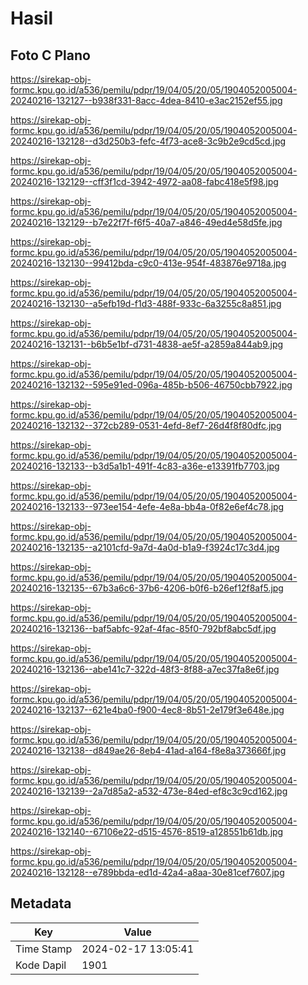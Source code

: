# Hasil

## Foto C Plano

https://sirekap-obj-formc.kpu.go.id/a536/pemilu/pdpr/19/04/05/20/05/1904052005004-20240216-132127--b938f331-8acc-4dea-8410-e3ac2152ef55.jpg

https://sirekap-obj-formc.kpu.go.id/a536/pemilu/pdpr/19/04/05/20/05/1904052005004-20240216-132128--d3d250b3-fefc-4f73-ace8-3c9b2e9cd5cd.jpg

https://sirekap-obj-formc.kpu.go.id/a536/pemilu/pdpr/19/04/05/20/05/1904052005004-20240216-132129--cff3f1cd-3942-4972-aa08-fabc418e5f98.jpg

https://sirekap-obj-formc.kpu.go.id/a536/pemilu/pdpr/19/04/05/20/05/1904052005004-20240216-132129--b7e22f7f-f6f5-40a7-a846-49ed4e58d5fe.jpg

https://sirekap-obj-formc.kpu.go.id/a536/pemilu/pdpr/19/04/05/20/05/1904052005004-20240216-132130--99412bda-c9c0-413e-954f-483876e9718a.jpg

https://sirekap-obj-formc.kpu.go.id/a536/pemilu/pdpr/19/04/05/20/05/1904052005004-20240216-132130--a5efb19d-f1d3-488f-933c-6a3255c8a851.jpg

https://sirekap-obj-formc.kpu.go.id/a536/pemilu/pdpr/19/04/05/20/05/1904052005004-20240216-132131--b6b5e1bf-d731-4838-ae5f-a2859a844ab9.jpg

https://sirekap-obj-formc.kpu.go.id/a536/pemilu/pdpr/19/04/05/20/05/1904052005004-20240216-132132--595e91ed-096a-485b-b506-46750cbb7922.jpg

https://sirekap-obj-formc.kpu.go.id/a536/pemilu/pdpr/19/04/05/20/05/1904052005004-20240216-132132--372cb289-0531-4efd-8ef7-26d4f8f80dfc.jpg

https://sirekap-obj-formc.kpu.go.id/a536/pemilu/pdpr/19/04/05/20/05/1904052005004-20240216-132133--b3d5a1b1-491f-4c83-a36e-e13391fb7703.jpg

https://sirekap-obj-formc.kpu.go.id/a536/pemilu/pdpr/19/04/05/20/05/1904052005004-20240216-132133--973ee154-4efe-4e8a-bb4a-0f82e6ef4c78.jpg

https://sirekap-obj-formc.kpu.go.id/a536/pemilu/pdpr/19/04/05/20/05/1904052005004-20240216-132135--a2101cfd-9a7d-4a0d-b1a9-f3924c17c3d4.jpg

https://sirekap-obj-formc.kpu.go.id/a536/pemilu/pdpr/19/04/05/20/05/1904052005004-20240216-132135--67b3a6c6-37b6-4206-b0f6-b26ef12f8af5.jpg

https://sirekap-obj-formc.kpu.go.id/a536/pemilu/pdpr/19/04/05/20/05/1904052005004-20240216-132136--baf5abfc-92af-4fac-85f0-792bf8abc5df.jpg

https://sirekap-obj-formc.kpu.go.id/a536/pemilu/pdpr/19/04/05/20/05/1904052005004-20240216-132136--abe141c7-322d-48f3-8f88-a7ec37fa8e6f.jpg

https://sirekap-obj-formc.kpu.go.id/a536/pemilu/pdpr/19/04/05/20/05/1904052005004-20240216-132137--621e4ba0-f900-4ec8-8b51-2e179f3e648e.jpg

https://sirekap-obj-formc.kpu.go.id/a536/pemilu/pdpr/19/04/05/20/05/1904052005004-20240216-132138--d849ae26-8eb4-41ad-a164-f8e8a373666f.jpg

https://sirekap-obj-formc.kpu.go.id/a536/pemilu/pdpr/19/04/05/20/05/1904052005004-20240216-132139--2a7d85a2-a532-473e-84ed-ef8c3c9cd162.jpg

https://sirekap-obj-formc.kpu.go.id/a536/pemilu/pdpr/19/04/05/20/05/1904052005004-20240216-132140--67106e22-d515-4576-8519-a128551b61db.jpg

https://sirekap-obj-formc.kpu.go.id/a536/pemilu/pdpr/19/04/05/20/05/1904052005004-20240216-132128--e789bbda-ed1d-42a4-a8aa-30e81cef7607.jpg


## Metadata

| Key        | Value               |
| ---------- | ------------------- |
| Time Stamp | 2024-02-17 13:05:41 |
| Kode Dapil | 1901                |



